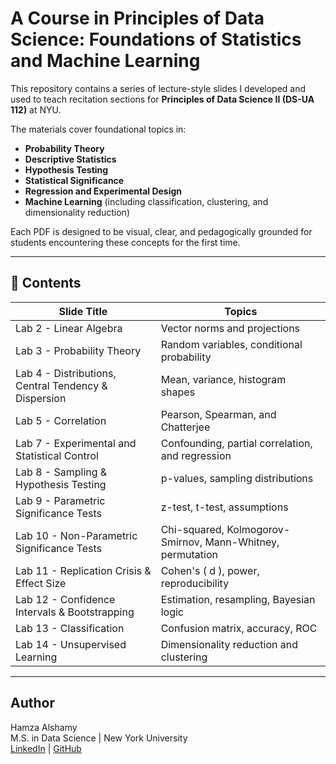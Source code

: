 # A Course in Principles of Data Science: Foundations of Statistics and Machine Learning

This repository contains a series of lecture-style slides I developed and used to teach recitation sections for **Principles of Data Science II (DS-UA 112)** at NYU.

The materials cover foundational topics in:

- **Probability Theory**
- **Descriptive Statistics**
- **Hypothesis Testing**
- **Statistical Significance**
- **Regression and Experimental Design**
- **Machine Learning** (including classification, clustering, and dimensionality reduction)

Each PDF is designed to be visual, clear, and pedagogically grounded for students encountering these concepts for the first time.

---

## 📁 Contents

| Slide Title | Topics |
|-------------|--------|
| Lab 2 - Linear Algebra | Vector norms and projections |
| Lab 3 - Probability Theory | Random variables, conditional probability |
| Lab 4 - Distributions, Central Tendency & Dispersion | Mean, variance, histogram shapes |
| Lab 5 - Correlation | Pearson, Spearman, and Chatterjee |
| Lab 7 - Experimental and Statistical Control | Confounding, partial correlation, and regression |
| Lab 8 - Sampling & Hypothesis Testing | p-values, sampling distributions |
| Lab 9 - Parametric Significance Tests | z-test, t-test, assumptions |
| Lab 10 - Non-Parametric Significance Tests | Chi-squared, Kolmogorov-Smirnov, Mann-Whitney, permutation |
| Lab 11 - Replication Crisis & Effect Size | Cohen's \( d \), power, reproducibility |
| Lab 12 - Confidence Intervals & Bootstrapping | Estimation, resampling, Bayesian logic |
| Lab 13 - Classification | Confusion matrix, accuracy, ROC |
| Lab 14 - Unsupervised Learning | Dimensionality reduction and clustering |

---

## Author

Hamza Alshamy  
M.S. in Data Science | New York University  
[LinkedIn](https://www.linkedin.com/in/hamza-a-alshamy-0933631a5/) | [GitHub](https://github.com/Hamza2486?tab=repositories)
